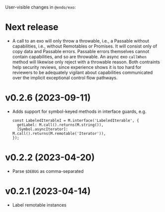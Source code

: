 User-visible changes in `@endo/exo`:

# Next release

- A call to an exo will only throw a throwable, i.e., a Passable without capabilities, i.e., without Remotables or Promises. It will consist only of copy data and Passable errors. Passable errors themselves cannot contain capabilities, and so are throwable. An async exo `callWhen` method will likewise only reject with a throwable reason. Both contraints help security reviews, since experience shows it is too hard for reviewers to be adequately vigilant about capabilities communicated over the implicit exceptional control flow pathways.

# v0.2.6 (2023-09-11)

- Adds support for symbol-keyed methods in interface guards, e.g.
  ```
  const LabeledIterableI = M.interface('LabeledIterable', {
    getLabel: M.call().returns(M.string()),
    [Symbol.asyncIterator]: M.call().returns(M.remotable('Iterator')),
  });
  ```

# v0.2.2 (2023-04-20)

- Parse `$DEBUG` as comma-separated

# v0.2.1 (2023-04-14)

- Label remotable instances
